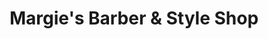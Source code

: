 ---
title: "Margie's Barber & Style Shop"
url: /pennsville/margies-barber-und-style-shop/
shop: Friseur
---